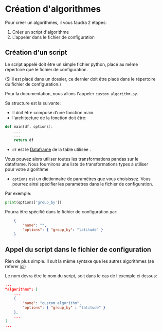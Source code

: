 # Création d'algorithmes

Pour créer un algorithmes, il vous faudra 2 étapes:

1. Créer un script d'algorithme
2. L'appeler dans le fichier de configuration

## Création d'un script

Le script appelé doit être un simple fichier python, placé au même répertoire que le fichier de configuration.

(Si il est placé dans un dossier, ce dernier doit être placé dans le répertoire du fichier de configuration.)

Pour la documentation, nous allons l'appeler `custom_algorithm.py`.

Sa structure est la suivante:

- Il doit être composé d'une fonction main
- l'architecture de la fonction doit être: 

```python
def main(df, options):
    ...
    ...
    return df
```

- `df` est le [Dataframe](https://pandas.pydata.org/pandas-docs/stable/reference/api/pandas.DataFrame.html#pandas-dataframe) de la table utilisée .

Vous pouvez alors utiliser toutes les transformations pandas sur le dataframe. Nous fournirons une liste de transformations types à utiliser pour votre algorithme 

- `options` est un dictionnaire de paramètres que vous choisissez. Vous pourrez ainsi spécifier les paramètres dans le fichier de configuration.

Par exemple:

```python
print(options['group_by']) 
```

Pourra être spécifié dans le fichier de configuration par:

```json
    { 
        "name": "", 
        "options": { "group_by": "latitude" }  
    }
```

## Appel du script dans le fichier de configuration

Rien de plus simple.
Il suit la même syntaxe que les autres algorithmes (se referer [ici](algorithmes.md))

Le nom devra être le nom du script, soit dans le cas de l'exemple ci dessus:

```json
...
"algorithms": [
    ...
    { 
        "name": "custom_algorithm", 
        "options": { "group_by" : "latitude" }  
    },
    ...
]
...
```



